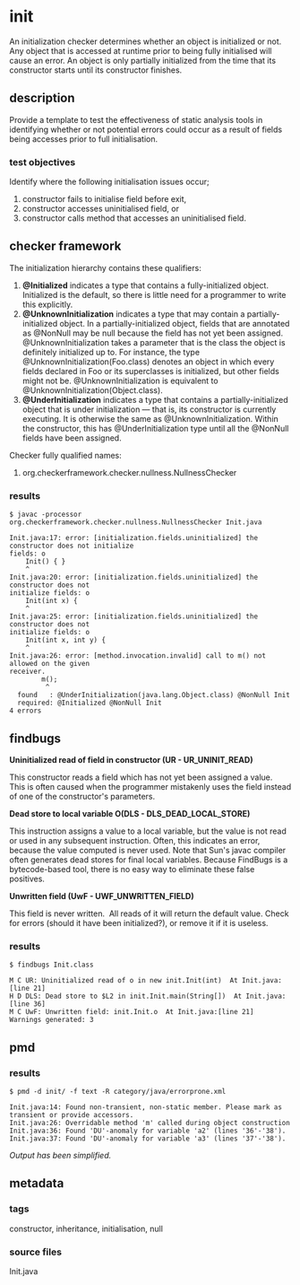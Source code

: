 # init
An initialization checker determines whether an object is initialized or not. Any object 
that is accessed at runtime prior to being fully initialised will cause an error. An 
object is only partially initialized from the time that its constructor starts until its 
constructor finishes.

## description
Provide a template to test the effectiveness of static analysis tools in identifying 
whether or not potential errors could occur as a result of fields being accesses prior
to full initialisation.

### test objectives
Identify where the following initialisation issues occur;
1. constructor fails to initialise field before exit,
2. constructor accesses uninitialised field, or
3. constructor calls method that accesses an uninitialised field.

## checker framework
The initialization hierarchy contains these qualifiers:
1. **@Initialized** indicates a type that contains a fully-initialized object. 
Initialized is the default, so there is little need for a programmer to write this 
explicitly.
2. **@UnknownInitialization** indicates a type that may contain a partially-initialized 
object. In a partially-initialized object, fields that are annotated as @NonNull may be 
null because the field has not yet been assigned. @UnknownInitialization takes a 
parameter that is the class the object is definitely initialized up to. For instance, the 
type @UnknownInitialization(Foo.class) denotes an object in which every fields declared 
in Foo or its superclasses is initialized, but other fields might not be. 
@UnknownInitialization is equivalent to @UnknownInitialization(Object.class).
3. **@UnderInitialization** indicates a type that contains a partially-initialized object 
that is under initialization — that is, its constructor is currently executing. It is 
otherwise the same as @UnknownInitialization. Within the constructor, this has 
@UnderInitialization type until all the @NonNull fields have been assigned.

Checker fully qualified names:
1. org.checkerframework.checker.nullness.NullnessChecker

### results

```
$ javac -processor org.checkerframework.checker.nullness.NullnessChecker Init.java 

Init.java:17: error: [initialization.fields.uninitialized] the constructor does not initialize 
fields: o
    Init() { }
    ^
Init.java:20: error: [initialization.fields.uninitialized] the constructor does not 
initialize fields: o
    Init(int x) {
    ^
Init.java:25: error: [initialization.fields.uninitialized] the constructor does not 
initialize fields: o
    Init(int x, int y) {
    ^
Init.java:26: error: [method.invocation.invalid] call to m() not allowed on the given 
receiver.
        m();
         ^
  found   : @UnderInitialization(java.lang.Object.class) @NonNull Init
  required: @Initialized @NonNull Init
4 errors
```


## findbugs

**Uninitialized read of field in constructor (UR - UR_UNINIT_READ)**

This constructor reads a field which has not yet been assigned a value.  This is often caused when the programmer mistakenly uses the field instead of one of the constructor's parameters.

**Dead store to local variable O(DLS - DLS_DEAD_LOCAL_STORE)**

This instruction assigns a value to a local variable, but the value is not read or used in any subsequent instruction. Often, this indicates an error, because the value computed is never used.
Note that Sun's javac compiler often generates dead stores for final local variables. Because FindBugs is a bytecode-based tool, there is no easy way to eliminate these false positives.

**Unwritten field (UwF - UWF_UNWRITTEN_FIELD)**

This field is never written.  All reads of it will return the default value. Check for errors (should it have been initialized?), or remove it if it is useless.

### results

```
$ findbugs Init.class 

M C UR: Uninitialized read of o in new init.Init(int)  At Init.java:[line 21]
H D DLS: Dead store to $L2 in init.Init.main(String[])  At Init.java:[line 36]
M C UwF: Unwritten field: init.Init.o  At Init.java:[line 21]
Warnings generated: 3
```

## pmd

### results

```
$ pmd -d init/ -f text -R category/java/errorprone.xml

Init.java:14: Found non-transient, non-static member. Please mark as transient or provide accessors.
Init.java:26: Overridable method 'm' called during object construction
Init.java:36: Found 'DU'-anomaly for variable 'a2' (lines '36'-'38').
Init.java:37: Found 'DU'-anomaly for variable 'a3' (lines '37'-'38').
```
*Output has been simplified.*

## metadata

### tags
constructor, inheritance, initialisation, null

### source files
Init.java
